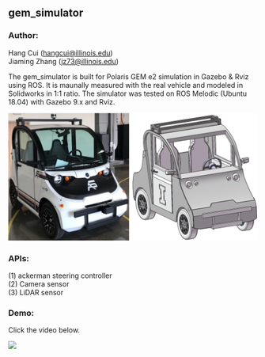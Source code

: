 ## gem_simulator 

### Author:  
Hang Cui (hangcui@illinois.edu)  
Jiaming Zhang (jz73@illinois.edu)  

The gem_simulator is built for Polaris GEM e2 simulation in Gazebo & Rviz using ROS. It is maunally measured with the real vehicle and modeled in Solidworks in 1:1 ratio. The simulator was tested on ROS Melodic (Ubuntu 18.04) with Gazebo 9.x and Rviz.  

<img src="./images/gem_solidworks.png" width="800">

### APIs:

(1) ackerman steering controller  
(2) Camera sensor  
(3) LiDAR sensor  

### Demo:

Click the video below.  

[![](http://img.youtube.com/vi/QQeMYGaLNcU/0.jpg)](http://www.youtube.com/watch?v=QQeMYGaLNcU "Go Straight ")  



